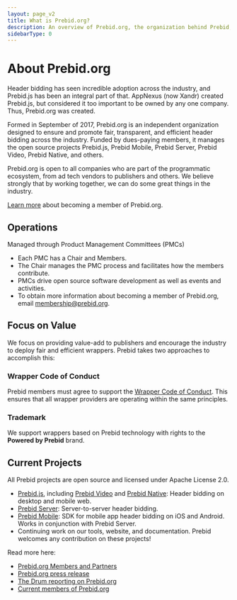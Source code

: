 ```yaml
---
layout: page_v2
title: What is Prebid.org?
description: An overview of Prebid.org, the organization behind Prebid, and what our goals and missions are.
sidebarType: 0
---
```


# About Prebid.org

Header bidding has seen incredible adoption across the industry, and Prebid.js has been an integral part of that. AppNexus (now Xandr) created Prebid.js, but considered it too important to be owned by any one company. Thus, Prebid.org was created.

Formed in September of 2017, Prebid.org is an independent organization designed to ensure and promote fair, transparent, and efficient header bidding across the industry. Funded by dues-paying members, it manages the open source projects Prebid.js, Prebid Mobile, Prebid Server, Prebid Video, Prebid Native, and others.

Prebid.org is open to all companies who are part of the programmatic ecosystem, from ad tech vendors to publishers and others. We believe strongly that by working together, we can do some great things in the industry.

[Learn more](/partners/partners.html) about becoming a member of Prebid.org.

## Operations  
Managed through Product Management Committees (PMCs)  
- Each PMC has a Chair and Members.
- The Chair manages the PMC process and facilitates how the members contribute.  
- PMCs drive open source software development as well as events and activities.  
- To obtain more information about becoming a member of Prebid.org, email membership@prebid.org.

## Focus on Value  
We focus on providing value-add to publishers and encourage the industry to deploy fair and efficient wrappers.
Prebid takes two approaches to accomplish this:

### Wrapper Code of Conduct
Prebid members must agree to support the [Wrapper Code of Conduct](http://prebid.org/wrapper_code_of_conduct.html
). This ensures that all wrapper providers are operating within the same principles.

### Trademark  
We support wrappers based on Prebid technology with rights to the **Powered by Prebid** brand.

## Current Projects
All Prebid projects are open source and licensed under Apache License 2.0.  
- [Prebid.js](/prebid/prebidjs.html), including [Prebid Video](/prebid-video/video-overview.html) and [Prebid Native](/dev-docs/examples/native-ad-example.html): Header bidding on desktop and mobile web.
- [Prebid Server](/prebid-server/prebid-server-overview.html): Server-to-server header bidding.
- [Prebid Mobile](/prebid-mobile/prebid-mobile.html): SDK for mobile app header bidding on iOS and Android. Works in conjunction with Prebid Server.
- Continuing work on our tools, website, and documentation.
Prebid welcomes any contribution on these projects!


Read more here:

* [Prebid.org Members and Partners](/partners/partners.html)
* [Prebid.org press release](https://www.appnexus.com/en/company/news-and-events/press-releases/news-2017-0911)
* [The Drum reporting on Prebid.org](https://www.thedrum.com/news/2017/09/11/appnexus-and-rubicon-project-launch-prebidorg-hailing-open-source-approach-header)
* [Current members of Prebid.org]({{site.baseurl}}/partners/partners.html)
